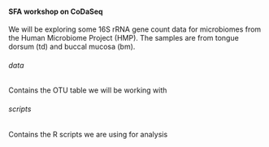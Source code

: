 #### SFA workshop on CoDaSeq
We will be exploring some 16S rRNA gene count data for microbiomes from the Human Microbiome Project (HMP). The samples are from tongue dorsum (td) and buccal mucosa (bm).

###### data
Contains the OTU table we will be working with

###### scripts
Contains the R scripts we are using for analysis
